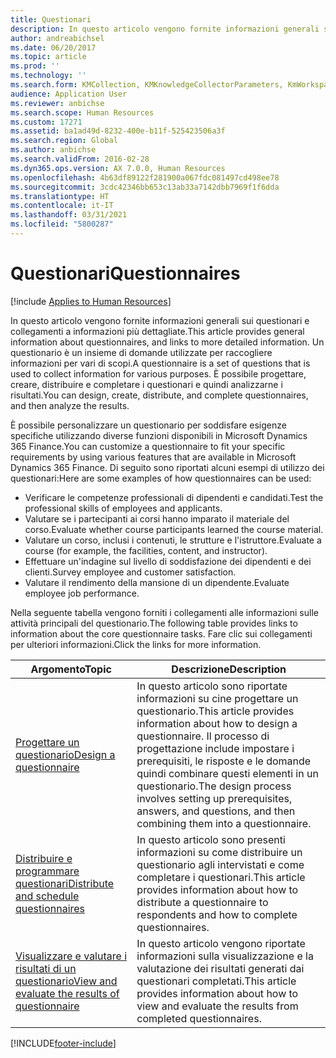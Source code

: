 ```yaml
---
title: Questionari
description: In questo articolo vengono fornite informazioni generali sui questionari e collegamenti a informazioni più dettagliate. Un questionario è un insieme di domande utilizzate per raccogliere informazioni per vari di scopi. È possibile progettare, creare, distribuire e completare i questionari e quindi analizzarne i risultati.
author: andreabichsel
ms.date: 06/20/2017
ms.topic: article
ms.prod: ''
ms.technology: ''
ms.search.form: KMCollection, KMKnowledgeCollectorParameters, KmWorkspace, HcmLearningWorkspace
audience: Application User
ms.reviewer: anbichse
ms.search.scope: Human Resources
ms.custom: 17271
ms.assetid: ba1ad49d-8232-400e-b11f-525423506a3f
ms.search.region: Global
ms.author: anbichse
ms.search.validFrom: 2016-02-28
ms.dyn365.ops.version: AX 7.0.0, Human Resources
ms.openlocfilehash: 4b63df89122f281900a067fdc081497cd498ee78
ms.sourcegitcommit: 3cdc42346bb653c13ab33a7142dbb7969f1f6dda
ms.translationtype: HT
ms.contentlocale: it-IT
ms.lasthandoff: 03/31/2021
ms.locfileid: "5800287"
---
```

# <a name="questionnaires"></a><span data-ttu-id="6ae81-105">Questionari</span><span class="sxs-lookup"><span data-stu-id="6ae81-105">Questionnaires</span></span>

[!include [Applies to Human Resources](../includes/applies-to-hr.md)]

<span data-ttu-id="6ae81-106">In questo articolo vengono fornite informazioni generali sui questionari e collegamenti a informazioni più dettagliate.</span><span class="sxs-lookup"><span data-stu-id="6ae81-106">This article provides general information about questionnaires, and links to more detailed information.</span></span> <span data-ttu-id="6ae81-107">Un questionario è un insieme di domande utilizzate per raccogliere informazioni per vari di scopi.</span><span class="sxs-lookup"><span data-stu-id="6ae81-107">A questionnaire is a set of questions that is used to collect information for various purposes.</span></span> <span data-ttu-id="6ae81-108">È possibile progettare, creare, distribuire e completare i questionari e quindi analizzarne i risultati.</span><span class="sxs-lookup"><span data-stu-id="6ae81-108">You can design, create, distribute, and complete questionnaires, and then analyze the results.</span></span> 

<span data-ttu-id="6ae81-109">È possibile personalizzare un questionario per soddisfare esigenze specifiche utilizzando diverse funzioni disponibili in Microsoft Dynamics 365 Finance.</span><span class="sxs-lookup"><span data-stu-id="6ae81-109">You can customize a questionnaire to fit your specific requirements by using various features that are available in Microsoft Dynamics 365 Finance.</span></span> <span data-ttu-id="6ae81-110">Di seguito sono riportati alcuni esempi di utilizzo dei questionari:</span><span class="sxs-lookup"><span data-stu-id="6ae81-110">Here are some examples of how questionnaires can be used:</span></span>

-   <span data-ttu-id="6ae81-111">Verificare le competenze professionali di dipendenti e candidati.</span><span class="sxs-lookup"><span data-stu-id="6ae81-111">Test the professional skills of employees and applicants.</span></span>
-   <span data-ttu-id="6ae81-112">Valutare se i partecipanti ai corsi hanno imparato il materiale del corso.</span><span class="sxs-lookup"><span data-stu-id="6ae81-112">Evaluate whether course participants learned the course material.</span></span>
-   <span data-ttu-id="6ae81-113">Valutare un corso, inclusi i contenuti, le strutture e l'istruttore.</span><span class="sxs-lookup"><span data-stu-id="6ae81-113">Evaluate a course (for example, the facilities, content, and instructor).</span></span>
-   <span data-ttu-id="6ae81-114">Effettuare un'indagine sul livello di soddisfazione dei dipendenti e dei clienti.</span><span class="sxs-lookup"><span data-stu-id="6ae81-114">Survey employee and customer satisfaction.</span></span>
-   <span data-ttu-id="6ae81-115">Valutare il rendimento della mansione di un dipendente.</span><span class="sxs-lookup"><span data-stu-id="6ae81-115">Evaluate employee job performance.</span></span>

<span data-ttu-id="6ae81-116">Nella seguente tabella vengono forniti i collegamenti alle informazioni sulle attività principali del questionario.</span><span class="sxs-lookup"><span data-stu-id="6ae81-116">The following table provides links to information about the core questionnaire tasks.</span></span> <span data-ttu-id="6ae81-117">Fare clic sui collegamenti per ulteriori informazioni.</span><span class="sxs-lookup"><span data-stu-id="6ae81-117">Click the links for more information.</span></span>

| <span data-ttu-id="6ae81-118">Argomento</span><span class="sxs-lookup"><span data-stu-id="6ae81-118">Topic</span></span>| <span data-ttu-id="6ae81-119">Descrizione</span><span class="sxs-lookup"><span data-stu-id="6ae81-119">Description</span></span>|
|------|------------|
| [<span data-ttu-id="6ae81-120">Progettare un questionario</span><span class="sxs-lookup"><span data-stu-id="6ae81-120">Design a questionnaire</span></span>](hr-learning-design-questionnaires.md) | <span data-ttu-id="6ae81-121">In questo articolo sono riportate informazioni su cine progettare un questionario.</span><span class="sxs-lookup"><span data-stu-id="6ae81-121">This article provides information about how to design a questionnaire.</span></span> <span data-ttu-id="6ae81-122">Il processo di progettazione include impostare i prerequisiti, le risposte e le domande quindi combinare questi elementi in un questionario.</span><span class="sxs-lookup"><span data-stu-id="6ae81-122">The design process involves setting up prerequisites, answers, and questions, and then combining them into a questionnaire.</span></span> |
| [<span data-ttu-id="6ae81-123">Distribuire e programmare questionari</span><span class="sxs-lookup"><span data-stu-id="6ae81-123">Distribute and schedule questionnaires</span></span>](hr-learning-distribute-questionnaires.md) | <span data-ttu-id="6ae81-124">In questo articolo sono presenti informazioni su come distribuire un questionario agli intervistati e come completare i questionari.</span><span class="sxs-lookup"><span data-stu-id="6ae81-124">This article provides information about how to distribute a questionnaire to respondents and how to complete questionnaires.</span></span> |
| [<span data-ttu-id="6ae81-125">Visualizzare e valutare i risultati di un questionario</span><span class="sxs-lookup"><span data-stu-id="6ae81-125">View and evaluate the results of questionnaire</span></span>](hr-learning-evaluate-questionnaire-results.md) | <span data-ttu-id="6ae81-126">In questo articolo vengono riportate informazioni sulla visualizzazione e la valutazione dei risultati generati dai questionari completati.</span><span class="sxs-lookup"><span data-stu-id="6ae81-126">This article provides information about how to view and evaluate the results from completed questionnaires.</span></span> |


[!INCLUDE[footer-include](../includes/footer-banner.md)]